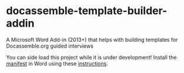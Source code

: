 # docassemble-template-builder-addin
A Microsoft Word Add-in (2013+) that helps with building templates for Docassemble.org guided interviews

You can side load this project while it is under development! Install the [manifest](https://calm-tor-43985.herokuapp.com/docassemble-template-builder-manifest.xml)
in Word using these [instructions](https://docs.microsoft.com/en-us/office/dev/add-ins/testing/sideload-office-add-ins-for-testing).
